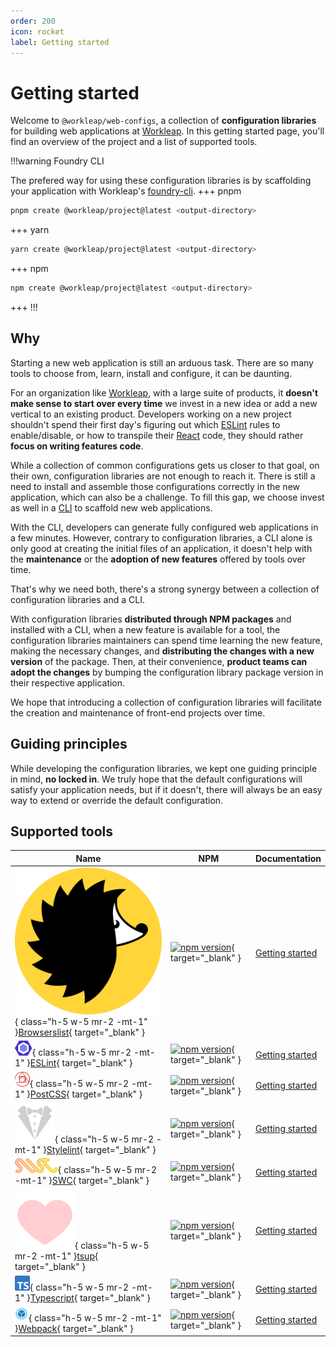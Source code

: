 ```yaml
---
order: 200
icon: rocket
label: Getting started
---
```


# Getting started

Welcome to `@workleap/web-configs`, a collection of **configuration libraries** for building web applications at [Workleap](https://workleap.com/). In this getting started page, you'll find an overview of the project and a list of supported tools.

!!!warning Foundry CLI

The prefered way for using these configuration libraries is by scaffolding your application with Workleap's [foundry-cli](https://github.com/gsoft-inc/wl-foundry-cli).
+++ pnpm
```bash
pnpm create @workleap/project@latest <output-directory>
```
+++ yarn
```bash
yarn create @workleap/project@latest <output-directory>
```
+++ npm
```bash
npm create @workleap/project@latest <output-directory>
```
+++
!!!

## Why

Starting a new web application is still an arduous task. There are so many tools to choose from, learn, install and configure, it can be daunting.

For an organization like [Workleap](https://workleap.com/), with a large suite of products, it **doesn't make sense to start over every time** we invest in a new idea or add a new vertical to an existing product. Developers working on a new project shouldn't spend their first day's figuring out which [ESLint](https://eslint.org/) rules to enable/disable, or how to transpile their [React](https://react.dev/) code, they should rather **focus on writing features code**.

While a collection of common configurations gets us closer to that goal, on their own, configuration libraries are not enough to reach it. There is still a need to install and assemble those configurations correctly in the new application, which can also be a challenge. To fill this gap, we choose invest as well in a [CLI](https://github.com/gsoft-inc/wl-foundry-cli) to scaffold new web applications.

With the CLI, developers can generate fully configured web applications in a few minutes. However, contrary to configuration libraries, a CLI alone is only good at creating the initial files of an application, it doesn't help with the **maintenance** or the **adoption of new features** offered by tools over time.

That's why we need both, there's a strong synergy between a collection of configuration libraries and a CLI.

With configuration libraries **distributed through NPM packages** and installed with a CLI, when a new feature is available for a tool, the configuration libraries maintainers can spend time learning the new feature, making the necessary changes, and **distributing the changes with a new version** of the package. Then, at their convenience, **product teams can adopt the changes** by bumping the configuration library package version in their respective application.

We hope that introducing a collection of configuration libraries will facilitate the creation and maintenance of front-end projects over time.

## Guiding principles

While developing the configuration libraries, we kept one guiding principle in mind, **no locked in**. We truly hope that the default configurations will satisfy your application needs, but if it doesn't, there will always be an easy way to extend or override the default configuration.

## Supported tools

| Name | NPM | Documentation |
| --- | --- | --- |
| ![](./static/browserslist.svg){ class="h-5 w-5 mr-2 -mt-1" }[Browserslist](https://browsersl.ist/){ target="_blank" } | [![npm version](https://img.shields.io/npm/v/@workleap/browserslist-configs)](https://www.npmjs.com/package/@workleap/browserslist-configs){ target="_blank" } | [Getting started](browserslist/default.md) |
| ![](./static/eslint.svg){ class="h-5 w-5 mr-2 -mt-1" }[ESLint](https://eslint.org/){ target="_blank" } | [![npm version](https://img.shields.io/npm/v/@workleap/eslint-plugin)](https://www.npmjs.com/package/@workleap/eslint-plugin){ target="_blank" } | [Getting started](eslint/default.md) |
| ![](./static/postcss.svg){ class="h-5 w-5 mr-2 -mt-1" }[PostCSS](https://postcss.org/){ target="_blank" } | [![npm version](https://img.shields.io/npm/v/@workleap/postcss-configs)](https://www.npmjs.com/package/@workleap/postcss-configs){ target="_blank" } | [Getting started](postcss/default.md) |
| ![](./static/stylelint.svg){ class="h-5 w-5 mr-2 -mt-1" }[Stylelint](https://stylelint.io/){ target="_blank" } | [![npm version](https://img.shields.io/npm/v/@workleap/stylelint-config)](https://www.npmjs.com/package/@workleap/stylelint-config){ target="_blank" } | [Getting started](stylelint/default.md) |
| ![](./static/swc.svg){ class="h-5 w-5 mr-2 -mt-1" }[SWC](https://swc.rs/){ target="_blank" } | [![npm version](https://img.shields.io/npm/v/@workleap/swc-configs)](https://www.npmjs.com/package/@workleap/swc-configs){ target="_blank" } | [Getting started](swc/default.md) |
| ![](./static/tsup.svg){ class="h-5 w-5 mr-2 -mt-1" }[tsup](https://tsup.egoist.dev/){ target="_blank" } | [![npm version](https://img.shields.io/npm/v/@workleap/tsup-configs)](https://www.npmjs.com/package/@workleap/tsup-configs){ target="_blank" } | [Getting started](tsup/default.md) |
| ![](./static/typescript.svg){ class="h-5 w-5 mr-2 -mt-1" }[Typescript](https://www.typescriptlang.org/){ target="_blank" } | [![npm version](https://img.shields.io/npm/v/@workleap/typescript-configs)](https://www.npmjs.com/package/@workleap/typescript-configs){ target="_blank" } | [Getting started](typescript/default.md) |
| ![](./static/webpack.svg){ class="h-5 w-5 mr-2 -mt-1" }[Webpack](https://webpack.js.org/){ target="_blank" } | [![npm version](https://img.shields.io/npm/v/@workleap/webpack-configs)](https://www.npmjs.com/package/@workleap/webpack-configs){ target="_blank" } | [Getting started](webpack/default.md) |






